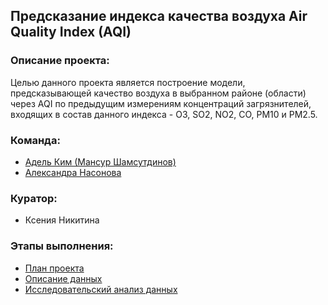 ## Предсказание индекса качества воздуха Air Quality Index (AQI)

### Описание проекта: 
Целью данного проекта является построение модели, предсказывающей качество воздуха в выбранном районе (области) через AQI по предыдущим измерениям концентраций загрязнителей, входящих в состав данного индекса - О3, SO2, NO2, CO, PM10 и PM2.5. 

### Команда:
- [Адель Ким (Мансур Шамсутдинов)](https://github.com/Adele-Kim)
- [Александра Насонова](https://github.com/AlexandraNasonova)

### Куратор:
- Ксения Никитина

### Этапы выполнения:
* [План проекта](https://github.com/AlexandraNasonova/air_pollution_predict/blob/master/docs/Plan.pdf)
* [Описание данных](https://github.com/AlexandraNasonova/air_pollution_predict/blob/master/docs/Datasources.pdf)
* [Исследовательский анализ данных](https://github.com/AlexandraNasonova/air_pollution_predict/blob/master/docs/EDA.pdf)